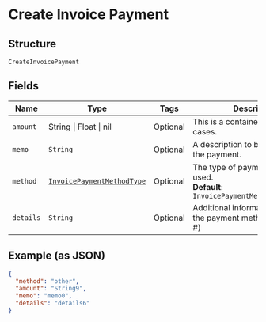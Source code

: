 
# Create Invoice Payment

## Structure

`CreateInvoicePayment`

## Fields

| Name | Type | Tags | Description |
|  --- | --- | --- | --- |
| `amount` | String \| Float \| nil | Optional | This is a container for one-of cases. |
| `memo` | `String` | Optional | A description to be attached to the payment. |
| `method` | [`InvoicePaymentMethodType`](../../doc/models/invoice-payment-method-type.md) | Optional | The type of payment method used.<br>**Default**: `InvoicePaymentMethodType::OTHER` |
| `details` | `String` | Optional | Additional information related to the payment method (eg. Check #) |

## Example (as JSON)

```json
{
  "method": "other",
  "amount": "String9",
  "memo": "memo0",
  "details": "details6"
}
```

